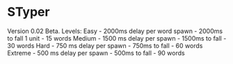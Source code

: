# STyper
Version 0.02 Beta.
Levels:
Easy - 2000ms delay per word spawn - 2000ms to fall 1 unit - 15 words
Medium - 1500 ms delay per spawn - 1500ms to fall - 30 words
Hard - 750 ms delay per spawn - 750ms to fall - 60 words
Extreme - 500 ms delay per spawn - 500ms to fall - 90 words
